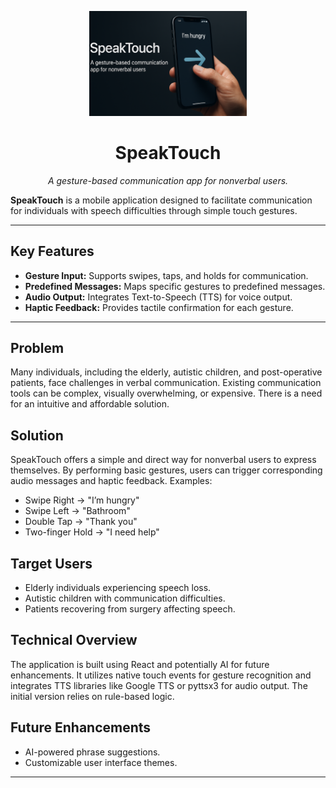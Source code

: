 <p align="center">
  <img src="banner.png" alt="SpeakTouch Banner" width="50%">
</p>

<h1 align="center">SpeakTouch</h1>
<p align="center"><i>A gesture-based communication app for nonverbal users.</i></p>

**SpeakTouch** is a mobile application designed to facilitate communication for individuals with speech difficulties through simple touch gestures.

---

## Key Features

- **Gesture Input:** Supports swipes, taps, and holds for communication.
- **Predefined Messages:** Maps specific gestures to predefined messages.
- **Audio Output:** Integrates Text-to-Speech (TTS) for voice output.
- **Haptic Feedback:** Provides tactile confirmation for each gesture.

---

## Problem

Many individuals, including the elderly, autistic children, and post-operative patients, face challenges in verbal communication. Existing communication tools can be complex, visually overwhelming, or expensive. There is a need for an intuitive and affordable solution.

## Solution

SpeakTouch offers a simple and direct way for nonverbal users to express themselves. By performing basic gestures, users can trigger corresponding audio messages and haptic feedback. Examples:

- Swipe Right → "I’m hungry"
- Swipe Left → "Bathroom"
- Double Tap → "Thank you"
- Two-finger Hold → "I need help"

## Target Users

- Elderly individuals experiencing speech loss.
- Autistic children with communication difficulties.
- Patients recovering from surgery affecting speech.

## Technical Overview

The application is built using React and potentially AI for future enhancements. It utilizes native touch events for gesture recognition and integrates TTS libraries like Google TTS or pyttsx3 for audio output. The initial version relies on rule-based logic.

## Future Enhancements

- AI-powered phrase suggestions.
- Customizable user interface themes.

---
